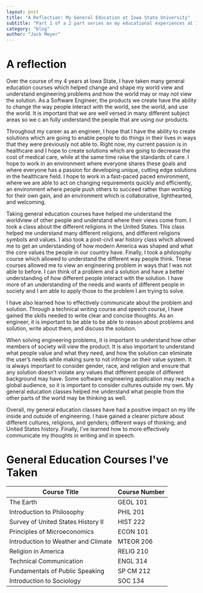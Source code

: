 ```yaml
---
layout: post
title: "A Reflection: My General Education at Iowa State University"
subtitle: "Part 1 of a 2 part series on my educational experiences at Iowa State University."
category: "blog"
author: "Jack Meyer"
---
```

<!-- Start Writing Below in Markdown -->
# A reflection
Over the course of my 4 years at Iowa State, I have taken many general education courses which helped change and shape my world view and understand engineering problems and how the world may or may not view the solution. As a Software Engineer, the products we create have the ability to change the way people interact with the world, see the world, and use the world. It is important that we are well versed in many different subject areas so we c an fully understand the people that are using our products.

Throughout my career as an engineer, I hope that I have the ability to create solutions which are going to enable people to do things in their lives in ways that they were previously not able to. Right now, my current passion is in healthcare and I hope to create solutions which are going to decrease the cost of medical care, while at the same time raise the standards of care. I hope to work in an environment where everyone shares these goals and where everyone has a passion for developing unique, cutting edge solutions in the healthcare field. I hope to work in a fast-paced paced environment, where we are able to act on changing requirements quickly and efficiently, an environment where people push others to succeed rather than working for their own gain, and an environment which is collaborative, lighthearted, and welcoming.

Taking general education courses have helped me understand the worldview of other people and understand where their views come from. I took a class about the different religions in the United States. This class helped me understand many different religions, and different religions symbols and values. I also took a post-civil war history class which allowed me to get an understanding of how modern America was shaped and what the core values the people in our country have. Finally, I took a philosophy course which allowed to understand the different way people think. These courses allowed me to view an engineering problem in ways that I was not able to before. I can think of a problem and a solution and have a better understanding of how different people interact with the solution. I have more of an understanding of the needs and wants of different people in society and I am able to apply those to the problem I am trying to solve.

I have also learned how to effectively communicate about the problem and solution. Through a technical writing course and speech course, I have gained the skills needed to write clear and concise thoughts. As an engineer, it is important to be able to be able to reason about problems and solution, write about them, and discuss the solution.

When solving engineering problems, it is important to understand how other members of society will view the product. It is also important to understand what people value and what they need, and how the solution can eliminate the user’s needs while making sure to not infringe on their value system. It is always important to consider gender, race, and religion and ensure that any solution doesn’t violate any values that different people of different background may have. Some software engineering application may reach a global audience, so it is important to consider cultures outside my own. My general education classes helped me understand what people from the other parts of the world may be thinking as well.

Overall, my general education classes have had a positive impact on my life inside and outside of engineering. I have gained a clearer picture about different cultures, religions, and genders; different ways of thinking; and United States history.  Finally, I’ve learned how to more effectively communicate my thoughts in writing and in speech.

# General Education Courses I've Taken

| Course Title                       | Course Number |
|------------------------------------|---------------|
| The Earth                          | GEOL 101      |
| Introduction to Philosophy         | PHIL 201      |
| Survey of United States History II | HIST 222      |
| Principles of Microeconomics       | ECON 101      |
| Introduction to Weather and Climate | MTEOR 206     |
| Religion in America                | RELIG 210     |
| Technical Communication            | ENGL 314      |
| Fundamentals of Public Speaking    | SP CM 212     |
| Introduction to Sociology          | SOC 134       |
